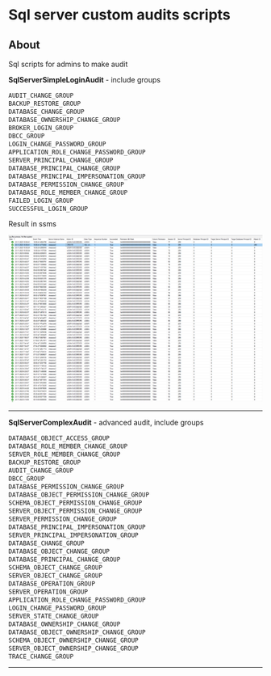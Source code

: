 # Sql server custom audits scripts

## About

Sql scripts for admins to make audit

**SqlServerSimpleLoginAudit** - include groups
 
    AUDIT_CHANGE_GROUP
    BACKUP_RESTORE_GROUP
    DATABASE_CHANGE_GROUP
    DATABASE_OWNERSHIP_CHANGE_GROUP
    BROKER_LOGIN_GROUP
    DBCC_GROUP    
    LOGIN_CHANGE_PASSWORD_GROUP
    APPLICATION_ROLE_CHANGE_PASSWORD_GROUP
    SERVER_PRINCIPAL_CHANGE_GROUP
    DATABASE_PRINCIPAL_CHANGE_GROUP
    DATABASE_PRINCIPAL_IMPERSONATION_GROUP
    DATABASE_PERMISSION_CHANGE_GROUP
    DATABASE_ROLE_MEMBER_CHANGE_GROUP
    FAILED_LOGIN_GROUP
    SUCCESSFUL_LOGIN_GROUP

Result in ssms

![result](/img/SqlServerSimpleLoginAudit_1.png "Result in SSMS")

---

**SqlServerComplexAudit** - advanced audit, include groups

    DATABASE_OBJECT_ACCESS_GROUP
    DATABASE_ROLE_MEMBER_CHANGE_GROUP
    SERVER_ROLE_MEMBER_CHANGE_GROUP
    BACKUP_RESTORE_GROUP
    AUDIT_CHANGE_GROUP
    DBCC_GROUP
    DATABASE_PERMISSION_CHANGE_GROUP
    DATABASE_OBJECT_PERMISSION_CHANGE_GROUP
    SCHEMA_OBJECT_PERMISSION_CHANGE_GROUP
    SERVER_OBJECT_PERMISSION_CHANGE_GROUP
    SERVER_PERMISSION_CHANGE_GROUP
    DATABASE_PRINCIPAL_IMPERSONATION_GROUP
    SERVER_PRINCIPAL_IMPERSONATION_GROUP
    DATABASE_CHANGE_GROUP
    DATABASE_OBJECT_CHANGE_GROUP
    DATABASE_PRINCIPAL_CHANGE_GROUP
    SCHEMA_OBJECT_CHANGE_GROUP
    SERVER_OBJECT_CHANGE_GROUP
    DATABASE_OPERATION_GROUP
    SERVER_OPERATION_GROUP
    APPLICATION_ROLE_CHANGE_PASSWORD_GROUP
    LOGIN_CHANGE_PASSWORD_GROUP
    SERVER_STATE_CHANGE_GROUP
    DATABASE_OWNERSHIP_CHANGE_GROUP
    DATABASE_OBJECT_OWNERSHIP_CHANGE_GROUP
    SCHEMA_OBJECT_OWNERSHIP_CHANGE_GROUP
    SERVER_OBJECT_OWNERSHIP_CHANGE_GROUP
    TRACE_CHANGE_GROUP

--- 